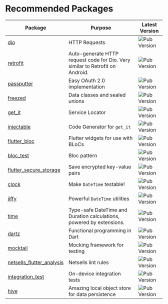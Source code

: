 # Recommended Packages

| Package                                                                   | Purpose                                                                       | Latest Version                                                      |
| ------------------------------------------------------------------------- | ----------------------------------------------------------------------------- | ------------------------------------------------------------------- |
| [dio](https://pub.dev/packages/dio)                                       | HTTP Requests                                                                 | ![Pub Version](https://img.shields.io/pub/v/dio)                    |
| [retrofit](https://pub.dev/packages/retrofit)                             | Auto-generate HTTP request code for Dio. Very similar to Retrofit on Android. | ![Pub Version](https://img.shields.io/pub/v/retrofit)               |
| [passputter](https://pub.dev/packages/passputter)                         | Easy OAuth 2.0 implementation                                                 | ![Pub Version](https://img.shields.io/pub/v/passputter)             |
| [freezed](https://pub.dev/packages/freezed)                               | Data classes and sealed unions                                                | ![Pub Version](https://img.shields.io/pub/v/freezed)                |
| [get_it](https://pub.dev/packages/get_it)                                 | Service Locator                                                               | ![Pub Version](https://img.shields.io/pub/v/get_it)                 |
| [injectable](https://pub.dev/packages/injectable)                         | Code Generator for `get_it`                                                   | ![Pub Version](https://img.shields.io/pub/v/injectable)             |
| [flutter_bloc](https://pub.dev/packages/flutter_bloc)                     | Flutter widgets for use with BLoCs                                            | ![Pub Version](https://img.shields.io/pub/v/flutter_bloc)           |
| [bloc_test](https://pub.dev/packages/bloc_test)                           | Bloc pattern                                                                  | ![Pub Version](https://img.shields.io/pub/v/bloc_test)              |
| [flutter_secure_storage](https://pub.dev/packages/flutter_secure_storage) | Save encrypted key-value pairs                                                | ![Pub Version](https://img.shields.io/pub/v/flutter_secure_storage) |
| [clock](https://pub.dev/packages/clock)                                   | Make `DateTime` testable!                                                     | ![Pub Version](https://img.shields.io/pub/v/clock)                  |
| [jiffy](https://pub.dev/packages/jiffy)                                   | Powerful `DateTime` utilities                                                 | ![Pub Version](https://img.shields.io/pub/v/jiffy)                  |
| [time](https://pub.dev/packages/time)                                     | Type-safe DateTime and Duration calculations, powered by extensions.          | ![Pub Version](https://img.shields.io/pub/v/time)                   |
| [dartz](https://pub.dev/packages/dartz)                                   | Functional programming in Dart                                                | ![Pub Version](https://img.shields.io/pub/v/dartz)                  |
| [mocktail](https://pub.dev/packages/mocktail)                             | Mocking framework for testing                                                 | ![Pub Version](https://img.shields.io/pub/v/mocktail)               |
| [netsells_flutter_analysis](https://pub.dev/packages/netsells_flutter_analysis)         | Netsells lint rules                                                          | ![Pub Version](https://img.shields.io/pub/v/netsells_flutter_analysis)     |
| [integration_test](https://pub.dev/packages/integration_test)             | On-device integration tests                                                   | ![Pub Version](https://img.shields.io/pub/v/integration_test)       |
| [hive](https://pub.dev/packages/hive)                                     | Amazing local object store for data persistence                               | ![Pub Version](https://img.shields.io/pub/v/hive)                   |
